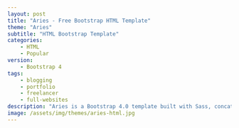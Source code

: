```yaml
---
layout: post
title: "Aries - Free Bootstrap HTML Template"
theme: "Aries"
subtitle: "HTML Bootstrap Template"          
categories:
    - HTML
    - Popular
version:
    - Bootstrap 4
tags: 
    - blogging
    - portfolio
    - freelancer
    - full-websites
description: "Aries is a Bootstrap 4.0 template built with Sass, concatenation, minification, autoprefixer, Browsersync, hot reloading and sourcemaps all ran by Gulp. A great Bootstrap starter template for both, beginners and developers."
image: /assets/img/themes/aries-html.jpg
---
```

